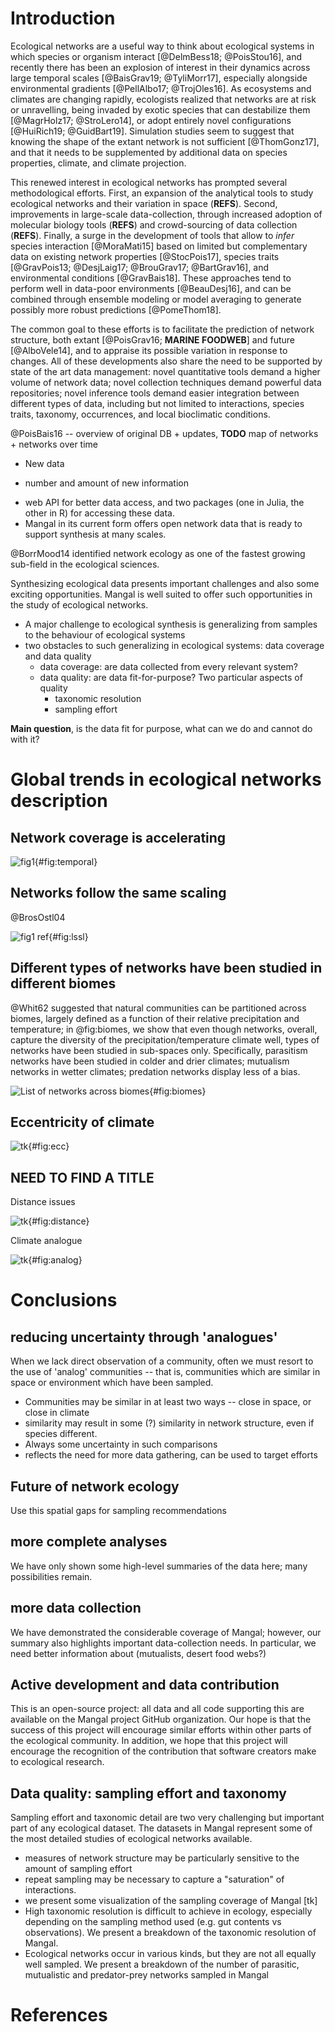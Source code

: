 # Introduction

Ecological networks are a useful way to think about ecological systems in which
species or organism interact [@DelmBess18; @PoisStou16], and recently there has
been an explosion of interest in their dynamics across large temporal scales
[@BaisGrav19; @TyliMorr17], especially alongside environmental gradients
[@PellAlbo17; @TrojOles16]. As ecosystems and climates are changing rapidly,
ecologists realized that networks are at risk or unravelling, being invaded
by exotic species that can destabilize them [@MagrHolz17; @StroLero14], or
adopt entirely novel configurations [@HuiRich19; @GuidBart19]. Simulation
studies seem to suggest that knowing the shape of the extant network is not
sufficient [@ThomGonz17], and that it needs to be supplemented by additional
data on species properties, climate, and climate projection.

This renewed interest in ecological networks has prompted several
methodological efforts. First, an expansion of the analytical tools to
study ecological networks and their variation in space (**REFS**). Second,
improvements in large-scale data-collection, through increased adoption
of molecular biology tools (**REFS**) and crowd-sourcing of data collection
(**REFS**). Finally, a surge in the development of tools that allow to *infer*
species interaction [@MoraMati15] based on limited but complementary data
on existing network properties [@StocPois17], species traits [@GravPois13;
@DesjLaig17; @BrouGrav17; @BartGrav16], and environmental conditions
[@GravBais18]. These approaches tend to perform well in data-poor environments
[@BeauDesj16], and can be combined through ensemble modeling or model
averaging to generate possibly more robust predictions [@PomeThom18].

The common goal to these efforts is to facilitate the prediction of
network structure, both extant [@PoisGrav16; **MARINE FOODWEB**] and
future [@AlboVele14], and to appraise its possible variation in response to
changes. All of these developments also share the need to be supported by state
of the art data management: novel quantitative tools demand a higher volume of
network data; novel collection techniques demand powerful data repositories;
novel inference tools demand easier integration between different types of
data, including but not limited to interactions, species traits, taxonomy,
occurrences, and local bioclimatic conditions.

@PoisBais16 -- overview of original DB + updates, **TODO** map of networks + networks over time

* New data
- number and amount of new information
* web API for better data access, and two packages (one in Julia, the other in R) for accessing these data.
* Mangal in its current form offers open network data that is ready to support synthesis at many scales.

@BorrMood14 identified network ecology as one of the fastest growing sub-field in the ecological sciences.

Synthesizing ecological data presents important challenges and also some
exciting opportunities. Mangal is well suited to offer such opportunities
in the study of ecological networks.

* A major challenge to ecological synthesis is generalizing from samples to the behaviour of ecological systems
* two obstacles to such generalizing in ecological systems: data coverage and data quality
  - data coverage: are data collected from every relevant system?
  - data quality: are data fit-for-purpose? Two particular aspects of quality
    - taxonomic resolution
    - sampling effort

**Main question**, is the data fit for purpose, what can we do and cannot do with it?

# Global trends in ecological networks description

## Network coverage is accelerating

![fig1](figures/figure_01_a.png){#fig:temporal}

## Networks follow the same scaling

@BrosOstl04 

![fig1 ref](figures/figure_01_b.png){#fig:lssl}

## Different types of networks have been studied in different biomes

@Whit62 suggested that natural communities can be partitioned across
biomes, largely defined as a function of their relative precipitation and
temperature; in @fig:biomes, we show that even though networks, overall,
capture the diversity of the precipitation/temperature climate well, types
of networks have been studied in sub-spaces only. Specifically, parasitism
networks have been studied in colder and drier climates; mutualism networks
in wetter climates; predation networks display less of a bias.

![List of networks across biomes](figures/figure_02.png){#fig:biomes}

## Eccentricity of climate 

![tk](figures/figure_05_b.png){#fig:ecc}

## NEED TO FIND A TITLE

Distance issues

![tk](figures/figure_03_a.png){#fig:distance}

Climate analogue 

![tk](figures/figure_03_b.png){#fig:analog}

# Conclusions

## reducing uncertainty through 'analogues'

When we lack direct observation of a community, often we must resort to the
use of 'analog' communities -- that is, communities which are similar in
space or environment which have been sampled.

* Communities may be similar in at least two ways -- close in space, or close in climate
* similarity may result in some (?) similarity in network structure, even if species different.
* Always some uncertainty in such comparisons
* reflects the need for more data gathering, can be used to target efforts


## Future of network ecology


Use this spatial gaps for sampling recommendations

## more complete analyses
We have only shown some high-level summaries of the data here; many possibilities remain.

## more data collection
We have demonstrated the considerable coverage of Mangal; however, our summary also highlights important data-collection needs. In particular, we need better information about (mutualists, desert food webs?)

## Active development and data contribution
This is an open-source project: all data and all code supporting this are available on the Mangal project GitHub organization. Our hope is that the success of this project will encourage similar efforts within other parts of the ecological community.
In addition, we hope that this project will encourage the recognition of the contribution that software creators make to ecological research.

## Data quality: sampling effort and taxonomy

Sampling effort and taxonomic detail are two very challenging but important part of any ecological dataset. The datasets in Mangal represent some of the most detailed studies of ecological networks available.
* measures of network structure may be particularly sensitive to the amount of sampling effort
* repeat sampling may be necessary to capture a "saturation" of interactions.
* we present some visualization of the sampling coverage of Mangal [tk]
* High taxonomic resolution is difficult to achieve in ecology, especially depending on the sampling method used (e.g. gut contents vs observations). We present a breakdown of the taxonomic resolution of Mangal.
* Ecological networks occur in various kinds, but they are not all equally well sampled. We present a breakdown of the number of parasitic, mutualistic and predator-prey networks sampled in Mangal
<!-- perhaps this could be a 3-panel figure -->

# References
